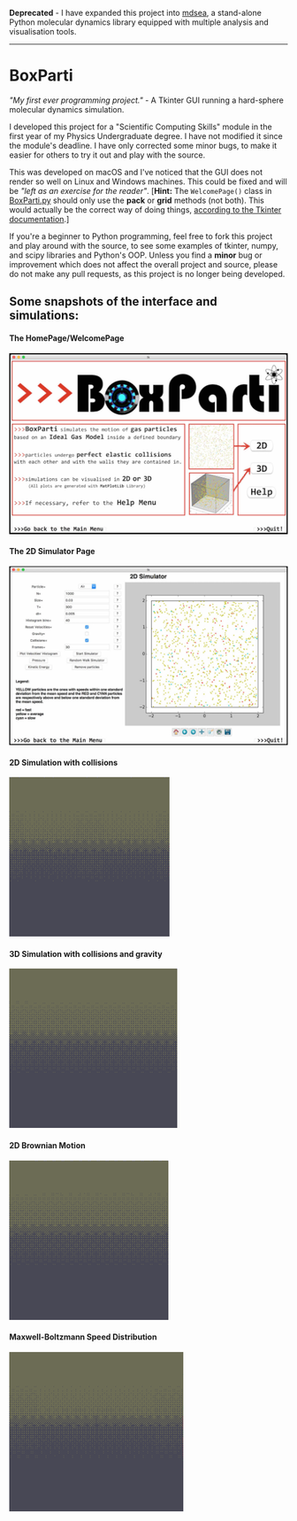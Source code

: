 **Deprecated** - I have expanded this project into [mdsea](https://github.com/TPVasconcelos/mdsea), a stand-alone Python molecular dynamics library equipped with multiple analysis and visualisation tools.

---

# BoxParti

_"My first ever programming project."_ - A Tkinter GUI running a hard-sphere molecular dynamics simulation.


I developed this project for a "Scientific Computing Skills" module in the first year of my Physics Undergraduate degree. I have not modified it since the module's deadline. I have only corrected some minor bugs, to make it easier for others to try it out and play with the source.

This was developed on macOS and I've noticed that the GUI does not render so well on Linux and Windows machines. This could be fixed and will be _"left as an exercise for the reader"_. \[**Hint:** The `WelcomePage()` class in [BoxParti.py](BoxParti.py) should only use the **pack** or **grid** methods (not both). This would actually be the correct way of doing things, [according to the Tkinter documentation](http://effbot.org/tkinterbook/grid.htm).\]

If you're a beginner to Python programming, feel free to fork this project and play around with the source, to see some examples of tkinter, numpy, and scipy libraries and Python's OOP. Unless you find a **minor** bug or improvement which does not affect the overall project and source, please do not make any pull requests, as this project is no longer being developed.


## Some snapshots of the interface and simulations:

#### The HomePage/WelcomePage
![welcome page](readme_gallery/WelcomePage.jpg)

#### The 2D Simulator Page
![2D Page](readme_gallery/2DPage.jpg)

#### 2D Simulation with collisions
![2D](readme_gallery/2D_SIM.gif)

#### 3D Simulation with collisions and gravity
![3D](readme_gallery/3D_SIM.gif)

#### 2D Brownian Motion
![Brownian Motion](readme_gallery/brownian.gif)

#### Maxwell-Boltzmann Speed Distribution
![MB](readme_gallery/MB.gif)
